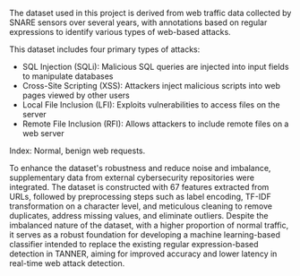 The dataset used in this project is derived from web traffic data collected by SNARE sensors over several years, with annotations based on regular expressions to identify various types of web-based attacks. 

This dataset includes four primary types of attacks: 
-	SQL Injection (SQLi): Malicious SQL queries are injected into input fields to manipulate databases
-	Cross-Site Scripting (XSS): Attackers inject malicious scripts into web pages viewed by other users
-	Local File Inclusion (LFI): Exploits vulnerabilities to access files on the server
-	Remote File Inclusion (RFI): Allows attackers to include remote files on a web server
  
Index: Normal, benign web requests.

To enhance the dataset's robustness and reduce noise and imbalance, supplementary data from external cybersecurity repositories were integrated. The dataset is constructed with 67 features extracted from URLs, followed by preprocessing steps such as label encoding, TF-IDF transformation on a character level, and meticulous cleaning to remove duplicates, address missing values, and eliminate outliers. Despite the imbalanced nature of the dataset, with a higher proportion of normal traffic, it serves as a robust foundation for developing a machine learning-based classifier intended to replace the existing regular expression-based detection in TANNER, aiming for improved accuracy and lower latency in real-time web attack detection. 

